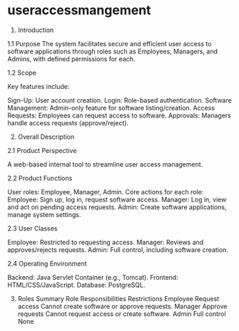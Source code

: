 # useraccessmangement
1. Introduction

1.1 Purpose
The system facilitates secure and efficient user access to software applications through roles such as Employees, Managers, and Admins, with defined permissions for each.

1.2 Scope

Key features include:

Sign-Up: User account creation.
Login: Role-based authentication.
Software Management: Admin-only feature for software listing/creation.
Access Requests: Employees can request access to software.
Approvals: Managers handle access requests (approve/reject).


2. Overall Description

2.1 Product Perspective

A web-based internal tool to streamline user access management.

2.2 Product Functions

User roles: Employee, Manager, Admin.
Core actions for each role:
Employee: Sign up, log in, request software access.
Manager: Log in, view and act on pending access requests.
Admin: Create software applications, manage system settings.

2.3 User Classes

Employee: Restricted to requesting access.
Manager: Reviews and approves/rejects requests.
Admin: Full control, including software creation.

2.4 Operating Environment

Backend: Java Servlet Container (e.g., Tomcat).
Frontend: HTML/CSS/JavaScript.
Database: PostgreSQL.


3. Roles Summary
Role	Responsibilities	Restrictions
Employee	Request access	Cannot create software or approve requests.
Manager	Approve requests	Cannot request access or create software.
Admin	Full control	None
